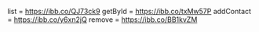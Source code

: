 list = https://ibb.co/QJ73ck9
getById = https://ibb.co/txMw57P
addContact = https://ibb.co/y6xn2jQ
remove = https://ibb.co/BB1kvZM
